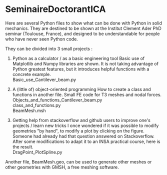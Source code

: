# SeminaireDoctorantICA

Here are several Python files to show what can be done with Python in solid mechanics. They are destined to be shown at the Institut Clement Ader PhD seminar (Toulouse, France), and designed to be understandable for people who have never seen Python code.

They can be divided into 3 small projects :

1) Python as a calculator / as a basic engineering tool
Basic use of Matplotlib and Numpy libraries are shown. It is not taking advantage of Python greatest features, but it introduces helpful functions with a concrete example.  
Basic_use_Cantilever_beam.py

2) A (little of) object-oriented programming
How to create a class and functions in another file. Small FE code for T3 meshes and nodal forces.  
Objects_and_functions_Cantilever_beam.py  
class_and_functions.py  
BeamMesh.msh

3) Getting help from stackoverflow and github users to improve one's projects / learn new tricks
I once wondered if it was possible to modify geometries "by hand", to modify a plot by clicking on the figure. Someone had already had that question answered on Stackoverflow. After some modifications to adapt it to an INSA practical course, here is the result.  
DragPoint_PlotSpline.py

Another file, BeamMesh.geo, can be used to generate other meshes or other geometries with GMSH, a free meshing software.




